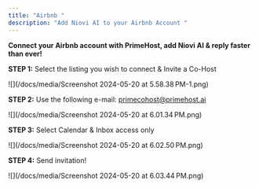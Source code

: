 ```yaml
---
title: "Airbnb "
description: "Add Niovi AI to your Airbnb Account "
---
```

**Connect your Airbnb account with PrimeHost, add Niovi AI & reply faster than ever!**

**STEP 1:** Select the listing you wish to connect & Invite a Co-Host

![](/docs/media/Screenshot 2024-05-20 at 5.58.38 PM-1.png)

**STEP 2:** Use the following e-mail: [primecohost@primehost.ai](mailto:cohost@primehost.ai)

![](/docs/media/Screenshot 2024-05-20 at 6.01.34 PM.png)

**STEP 3:** Select Calendar & Inbox access only

![](/docs/media/Screenshot 2024-05-20 at 6.02.50 PM.png)

**STEP 4:** Send invitation!

![](/docs/media/Screenshot 2024-05-20 at 6.03.44 PM.png)